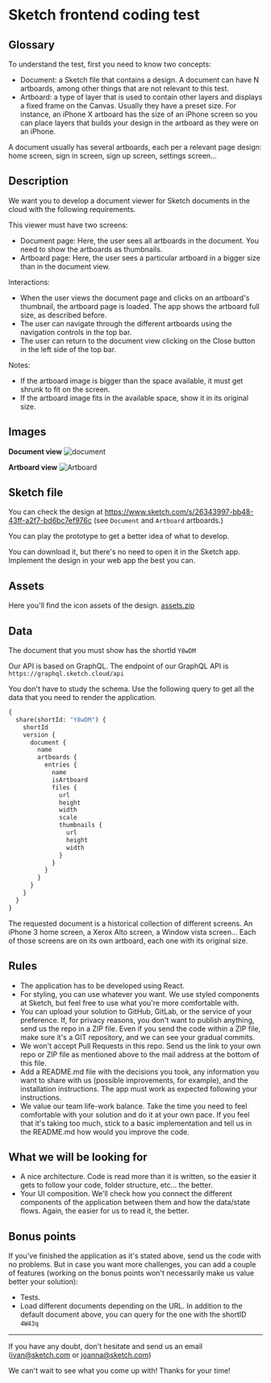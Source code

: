 # Sketch frontend coding test

## Glossary

To understand the test, first you need to know two concepts:

- Document: a Sketch file that contains a design. A document can have N artboards, among other things that are not relevant to this test.
- Artboard: a type of layer that is used to contain other layers and displays a fixed frame on the Canvas. Usually they have a preset size. For instance, an iPhone X artboard has the size of an iPhone screen so you can place layers that builds your design in the artboard as they were on an iPhone.

A document usually has several artboards, each per a relevant page design: home screen, sign in screen, sign up screen, settings screen...

## Description

We want you to develop a document viewer for Sketch documents in the cloud with the following requirements.

This viewer must have two screens:

- Document page: Here, the user sees all artboards in the document. You need to show the artboards as thumbnails.
- Artboard page: Here, the user sees a particular artboard in a bigger size than in the document view.

Interactions:

- When the user views the document page and clicks on an artboard's thumbnail, the artboard page is loaded. The app shows the artboard full size, as described before.
- The user can navigate through the different artboards using the navigation controls in the top bar.
- The user can return to the document view clicking on the Close button in the left side of the top bar.

Notes:

- If the artboard image is bigger than the space available, it must get shrunk to fit on the screen.
- If the artboard image fits in the available space, show it in its original size.

## Images

**Document view**
![document](https://user-images.githubusercontent.com/1078228/74834572-fa7deb00-531b-11ea-921d-ea305910c544.png)

**Artboard view**
![Artboard](https://user-images.githubusercontent.com/1078228/74834589-01a4f900-531c-11ea-8290-dd851300dd50.png)

## Sketch file

You can check the design at https://www.sketch.com/s/26343997-bb48-43ff-a2f7-bd6bc7ef976c (see `Document` and `Artboard` artboards.)

You can play the prototype to get a better idea of what to develop.

You can download it, but there's no need to open it in the Sketch app. Implement the design in your web app the best you can.

## Assets

Here you'll find the icon assets of the design.
[assets.zip](https://github.com/sketch-hq/frontend-code-test/files/4235948/assets.zip)

## Data

The document that you must show has the shortId `Y8wDM`

Our API is based on GraphQL. The endpoint of our GraphQL API is `https://graphql.sketch.cloud/api`

You don't have to study the schema. Use the following query to get all the data that you need to render the application.

```graphql
{
  share(shortId: "Y8wDM") {
    shortId
    version {
      document {
        name
        artboards {
          entries {
            name
            isArtboard
            files {
              url
              height
              width
              scale
              thumbnails {
                url
                height
                width
              }
            }
          }
        }
      }
    }
  }
}
```

The requested document is a historical collection of different screens. An iPhone 3 home screen, a Xerox Alto screen, a Window vista screen... Each of those screens are on its own artboard, each one with its original size.

## Rules

- The application has to be developed using React.
- For styling, you can use whatever you want. We use styled components at Sketch, but feel free to use what you're more comfortable with.
- You can upload your solution to GitHub, GitLab, or the service of your preference. If, for privacy reasons, you don't want to publish anything, send us the repo in a ZIP file. Even if you send the code within a ZIP file, make sure it's a GIT repository, and we can see your gradual commits.
- We won't accept Pull Requests in this repo. Send us the link to your own repo or ZIP file as mentioned above to the mail address at the bottom of this file.
- Add a README.md file with the decisions you took, any information you want to share with us (possible improvements, for example), and the installation instructions. The app must work as expected following your instructions.
- We value our team life-work balance. Take the time you need to feel comfortable with your solution and do it at your own pace. If you feel that it's taking too much, stick to a basic implementation and tell us in the README.md how would you improve the code.

## What we will be looking for

- A nice architecture. Code is read more than it is written, so the easier it gets to follow your code, folder structure, etc... the better.
- Your UI composition. We'll check how you connect the different components of the application between them and how the data/state flows. Again, the easier for us to read it, the better.

## Bonus points

If you've finished the application as it's stated above, send us the code with no problems. But in case you want more challenges, you can add a couple of features (working on the bonus points won't necessarily make us value better your solution):

- Tests.
- Load different documents depending on the URL. In addition to the default document above, you can query for the one with the shortID `4W43q`

---

If you have any doubt, don't hesitate and send us an email (ivan@sketch.com or joanna@sketch.com)

We can't wait to see what you come up with! Thanks for your time!

